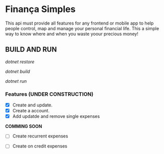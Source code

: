 # Finança Simples

This api must provide all features for any frontend or mobile app to help people control, map and manage your personal financial life. 
This a simple way to know where and when you waste yoour precious money!

## BUILD AND RUN

  _dotnet restore_

  _dotnet build_

  _dotnet run_


### Features (UNDER CONSTRUCTION)

- [x] Create and update.
- [x] Create a account.
- [x] Add updatde and remove single expenses

**COMMING SOON**
- [ ] Create recurrent expenses
- [ ] Create on credit expenses

